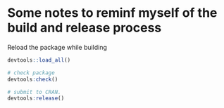 # Some notes to reminf myself of the build and release process

Reload the package while building

```R
devtools::load_all()
```

```R
# check package
devtools:check()

# submit to CRAN.
devtools:release()

```